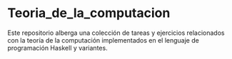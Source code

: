 # Teoria_de_la_computacion
Este repositorio alberga una colección de tareas y ejercicios relacionados con la teoría de la computación implementados en el lenguaje de programación Haskell y variantes.

